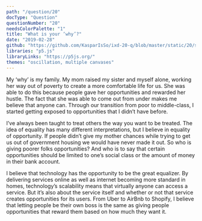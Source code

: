 ```yaml
---
path: "/question/20"
docType: "Question"
questionNumber: "20"
needsColorPalette: "1"
title: "What is your ‘why’?"
date: "2019-02-28"
github: "https://github.com/KasparIsSo/ixd-20-q/blob/master/static/20/sketch.js"
libraries: "p5.js"
libraryLinks: "https://p5js.org/"
themes: "oscillation, multiple canvases"
---
```


My ‘why’ is my family. My mom raised my sister and myself alone, working her way out of poverty to create a more comfortable life for us. She was able to do this because people gave her opportunities and rewarded her hustle. The fact that she was able to come out from under makes me believe that anyone can. Through our transition from poor to middle-class, I started getting exposed to opportunities that I didn’t have before.

I’ve always been taught to treat others the way you want to be treated. The idea of equality has many different interpretations, but I believe in equality of opportunity. If people didn’t give my mother chances while trying to get us out of government housing we would have never made it out. So who is giving poorer folks opportunities? And who is to say that certain opportunities should be limited to one’s social class or the amount of money in their bank account.

I believe that technology has the opportunity to be the great equalizer. By delivering services online as well as internet becoming more standard in homes, technology’s scalability means that virtually anyone can access a service. But it’s also about the service itself and whether or not that service creates opportunities for its users. From Uber to AirBnb to Shopify, I believe that letting people be their own boss is the same as giving people opportunities that reward them based on how much they want it.
